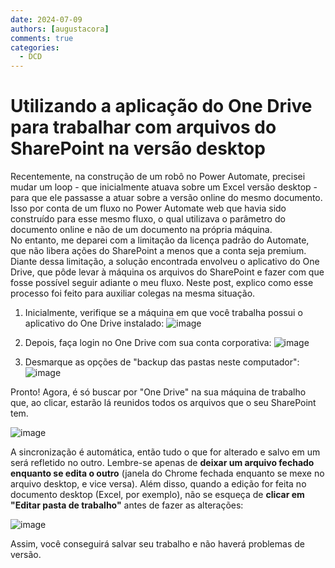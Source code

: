 ```yaml
---
date: 2024-07-09
authors: [augustacora]
comments: true
categories:
  - DCD
---
```


# Utilizando a aplicação do One Drive para trabalhar com arquivos do SharePoint na versão desktop

Recentemente, na construção de um robô no Power Automate, precisei mudar um loop - que inicialmente atuava sobre um Excel versão desktop - para que ele passasse a atuar sobre a versão online do mesmo documento. Isso por conta de um fluxo no Power Automate web que havia sido construído para esse mesmo fluxo, o qual utilizava o parâmetro do documento online e não de um documento na própria máquina.  
No entanto, me deparei com a limitação da licença padrão do Automate, que não libera ações do SharePoint a menos que a conta seja premium. Diante dessa limitação, a solução encontrada envolveu o aplicativo do One Drive, que pôde levar à máquina os arquivos do SharePoint e fazer com que fosse possível seguir adiante o meu fluxo.
Neste post, explico como esse processo foi feito para auxiliar colegas na mesma situação.

<!-- more -->

1. Inicialmente, verifique se a máquina em que você trabalha possui o aplicativo do One Drive instalado:
![image](https://github.com/automatiza-mg/handbook/assets/146127524/610da1bd-3654-4a7c-9989-451c93e9b722)


2. Depois, faça login no One Drive com sua conta corporativa:
![image](https://github.com/automatiza-mg/handbook/assets/146127524/c89eff5c-b5a2-44fb-8e59-eace2a54bafa)


3. Desmarque as opções de "backup das pastas neste computador":
![image](https://github.com/automatiza-mg/handbook/assets/146127524/d2238366-6272-4757-8939-1ceb879d369e)


Pronto! Agora, é só buscar por "One Drive" na sua máquina de trabalho que, ao clicar, estarão lá reunidos todos os arquivos que o seu SharePoint tem. 

![image](https://github.com/automatiza-mg/handbook/assets/146127524/80e0fc5a-a026-4d67-b6c5-af7424b51657)



A sincronização é automática, então tudo o que for alterado e salvo em um será refletido no outro. Lembre-se apenas de **deixar um arquivo fechado enquanto se edita o outro** (janela do Chrome fechada enquanto se mexe no arquivo desktop, e vice versa).
Além disso, quando a edição for feita no documento desktop (Excel, por exemplo), não se esqueça de **clicar em "Editar pasta de trabalho"** antes de fazer as alterações:

![image](https://github.com/automatiza-mg/handbook/assets/146127524/1ad571bd-3b64-46d3-aeb3-c2b5c05eaeea)


Assim, você conseguirá salvar seu trabalho e não haverá problemas de versão.




